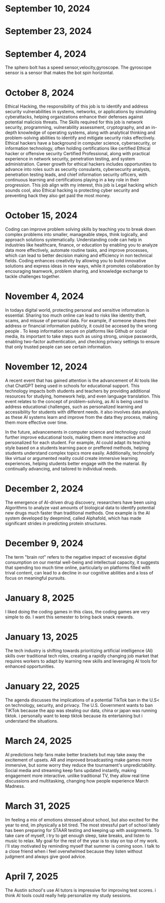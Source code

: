  # September 10, 2024
 # September 23, 2024
 # September 4, 2024
The sphero bolt has a speed sensor,velocity,gyroscope. The gyroscope sensor is a sensor that makes the bot spin horizontal.

 # October 8, 2024 
 Ethical Hacking, the responsibility of this job is to identify and address security vulnerabilities in systems, networks, or applications by simulating cyberattacks, helping organizations enhance their defenses against potential maliciois threats. The Skills required for this job is network security, programming, vulnerability assessment, cryptography, and an in-depth knowledge of operating systems, along with analytical thinking and problem-solving abilities to identify and mitigate security risks effectively. Ethical hackers have a background in computer science, cybersecurity, or information technology, often holding certifications like certified Ethical hacker or offensive security Certified Professional, along with practical experience in network security, penetration testing, and system administration. Career growth for ethical hackers includes opportunities to advance into roles such as security consulants, cybersecurity analysts, penetration testing leads, and chief information security officers, with continuous learning and certifications playing in a key role in their progression. This job align with my interest, this job is Legal hacking which sounds cool, also Ethical hacking is protecting cyber security and preventing hack they also get paid the most money.
 # October 15, 2024
 Coding can improve problem solving skills by teaching you to break down complex problems into smaller, manageable steps, think logically, and approach solutions systematically. Understanding code can help in industries like healthcare, finance, or education by enabling you to analyze data more effectively, automate routine tasks, and improve processes, which can lead to better decision making and efficiency in non technical fields. Coding enhances creativity by allowing you to build innovative solutions and express ideas in new ways, while it promotes collaboration by encouraging teamwork, problem sharing, and knowledge exchange to tackle challenges together.
# November 4, 2024
In todays digital world, protecting personal and sensitive information is essential. Sharing too much online can lead to risks like identity theft, scams, and misuse of personal data. For example, if someone shares their address or financial information publicly, it could be accesed by the wrong people . To keep information secure on platforms like Github or social media, its important to take steps such as using strong, unique passwords, enabling two-factor authentication, and checking privacy settings to ensure that only trusted people can see certain information.
# November 12, 2024
A recent event that has gained attention is the advancement of AI tools like chat ChatGPT being used in schools for educational support. This technology impacts both students and teachers by providing additional resources for studying, homework help, and even language translation. This event relates to the concept of problem-solving, as AI is being used to address educational challenges, such as personalized learning and accessibility for students with different needs. it also involves data analysis, as these AI systems learn and improve from the data they process, making them more effective over time.

In the future, advancements in computer science and technology could further improve educational tools, making them more interactive and personalized for each student. For example, AI could adapt its teaching style based on a students learning pace or preffered methods, helping students understand complex topics more easily. Additionally, technolofy like virtual or argumented reality could create immersive learning experiences, helping students better engage with the the material. By continually advancing, and tailored to individual needs.
# December 2, 2024
The emergence of AI-driven drug discovery, researchers have been using Algorithms to analyze vast amounts of biological data to identify potential new drugs much faster than traditional methods. One example is the AI system developed by deepmind, called Alphafold, which has made significant strides in predicting protein structures.
# December 9, 2024
The term "brain rot" refers to the negative impact of excessive digital consumption on our mental well-being and intellectual capacity, it suggests that spending too much time online, particularly on platforms filled with trival content, can lead to a decline in our cognitive abilities and a loss of focus on meaningful pursuits.
# January 8, 2025
I liked doing the coding games in this class, the coding games are very simple to do. I want this semester to bring back snack rewards. 
# January 13, 2025
The tech industry is shifting towards prioritizing artificial intelligence (AI) skills over traditional tech roles, creating a rapidly changing job market that requires workers to adapt by learning new skills and leveraging AI tools for enhanced opportunities.
# January 22, 2025
The agenda discusses the implications of a potential TikTok ban in the U.S< on technology, security, and privacy. The U.S. Government wants to ban TiKTok because the app was stealing our data, china or japan was running tiktok. i personally want to keep tiktok because its entertaining but i understand the situations.
# March 24, 2025
AI predictions help fans make better brackets but may take away the excitement of upsets. AR and improved broadcasting make games more immersive, but some worry they reduce the tournament's unpredictability. Social media and streaming keep fans updated instantly, making engagement more interactive. unlike traditional TV, they allow real time discussions and multitasking, changing how people experience March Madness.
# March 31, 2025
Im feeling a mix of emotions stressed about school, but also excited for the year to end, im physically a bit tired. The most stressful part of school lately has been preparing for STAAR testing and keeping up with assignments. To  take care of myself, i try to get enough sleep, take breaks, and listen to music to relax. My goal for the rest of the year is to stay on top of my work. i'll stay motivated by reminding myself that summer is coming soon. I talk to a close friend when i feel overwhelmed because they listen without judgment and always give good advice.
# April 7, 2025 
The Austin school's use AI tutors is impressive for improving test scores. i think AI tools could really help personalize my study sessions.

